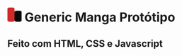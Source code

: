 # ![icon](./.github/readme-images/readme-icon-generic-manga.png) Generic Manga Protótipo

## Feito com HTML, CSS e Javascript
